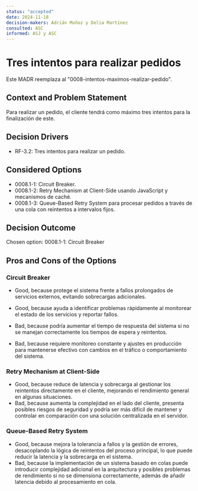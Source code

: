 ```yaml
---
status: "accepted"
date: 2024-11-18
decision-makers: Adrián Muñoz y Delia Martínez
consulted: ASC
informed: ASJ y ASC
---
```


# Tres intentos para realizar pedidos

Este MADR reemplaza al "0008-intentos-maximos-realizar-pedido". 

## Context and Problem Statement

Para realizar un pedido, el cliente tendrá como máximo tres intentos para la finalización de este. 

## Decision Drivers

* RF-3.2: Tres intentos para realizar un pedido.

## Considered Options

* 0008.1-1: Circuit Breaker.
* 0008.1-2: Retry Mechanism at Client-Side usando JavaScript y mecanismos de caché.
* 0008.1-3: Queue-Based Retry System para procesar pedidos a través de una cola con reintentos a intervalos fijos.

## Decision Outcome

Chosen option: 0008.1-1: Circuit Breaker

## Pros and Cons of the Options

### Circuit Breaker
* Good, because protege el sistema frente a fallos prolongados de servicios externos, evitando sobrecargas adicionales.
* Good, because ayuda a identificar problemas rápidamente al monitorear el estado de los servicios y reportar fallos.

* Bad, because podría aumentar el tiempo de respuesta del sistema si no se manejan correctamente los tiempos de espera y reintentos.
* Bad, because requiere monitoreo constante y ajustes en producción para mantenerse efectivo con cambios en el tráfico o comportamiento del sistema.

### Retry Mechanism at Client-Side
* Good, because reduce de latencia y sobrecarga al gestionar los reintentos directamente en el cliente, mejorando el rendimiento general en algunas situaciones.
* Bad, because aumenta la complejidad en el lado del cliente, presenta posibles riesgos de seguridad y podría ser más difícil de mantener y controlar en comparación con una solución centralizada en el servidor.

### Queue-Based Retry System
* Good, because mejora la tolerancia a fallos y la gestión de errores, desacoplando la lógica de reintentos del proceso principal, lo que puede reducir la latencia y la sobrecarga en el sistema.
* Bad, because la implementación de un sistema basado en colas puede introducir complejidad adicional en la arquitectura y posibles problemas de rendimiento si no se dimensiona correctamente, además de añadir latencia debido al procesamiento en cola.
